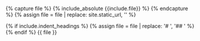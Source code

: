 {% capture file %}
{% include_absolute {{include.file}} %}
{% endcapture %}
{% assign file = file | replace: site.static_url, '' %}

{% if include.indent_headings %}
{% assign file = file | replace: '# ', '## ' %}
{% endif %}
{{ file }}
